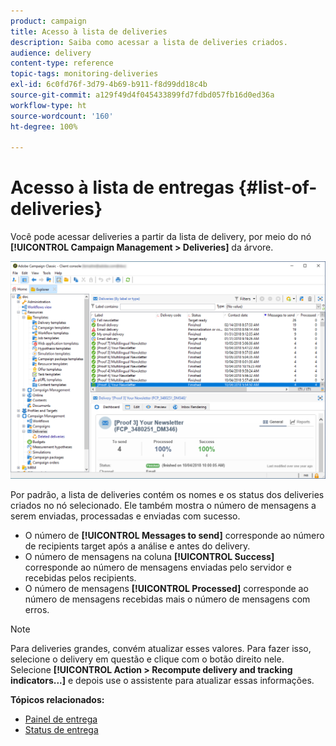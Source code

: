 ```yaml
---
product: campaign
title: Acesso à lista de deliveries
description: Saiba como acessar a lista de deliveries criados.
audience: delivery
content-type: reference
topic-tags: monitoring-deliveries
exl-id: 6c0fd76f-3d79-4b69-b911-f8d99dd18c4b
source-git-commit: a129f49d4f045433899fd7fdbd057fb16d0ed36a
workflow-type: ht
source-wordcount: '160'
ht-degree: 100%

---
```


# Acesso à lista de entregas {#list-of-deliveries}

Você pode acessar deliveries a partir da lista de delivery, por meio do nó **[!UICONTROL Campaign Management > Deliveries]** da árvore.

![](assets/deliveries-list.png)

Por padrão, a lista de deliveries contém os nomes e os status dos deliveries criados no nó selecionado. Ele também mostra o número de mensagens a serem enviadas, processadas e enviadas com sucesso.

* O número de **[!UICONTROL Messages to send]** corresponde ao número de recipients target após a análise e antes do delivery.
* O número de mensagens na coluna **[!UICONTROL Success]** corresponde ao número de mensagens enviadas pelo servidor e recebidas pelos recipients.
* O número de mensagens **[!UICONTROL Processed]** corresponde ao número de mensagens recebidas mais o número de mensagens com erros.

>[!NOTE]
>
>Para deliveries grandes, convém atualizar esses valores. Para fazer isso, selecione o delivery em questão e clique com o botão direito nele. Selecione **[!UICONTROL Action > Recompute delivery and tracking indicators...]** e depois use o assistente para atualizar essas informações.

**Tópicos relacionados:**

* [Painel de entrega](delivery-dashboard.md)
* [Status de entrega](delivery-statuses.md)
